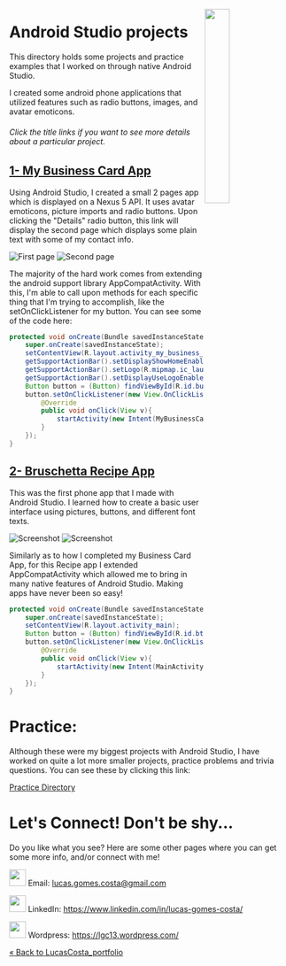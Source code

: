<!-- Technology logo picture and title -->
<img src="img/android_studio_logo.jpg" width= 30% length= 30% align="right"><h1>Android Studio projects</h1>

<!-- Technology welcome message -->
This directory holds some projects and practice examples that I worked on through native Android Studio.

I created some android phone applications that utilized features such as radio buttons, images, and avatar emoticons.


<h6>Click the title links if you want to see more details about a particular project.</h6>

<h2><a href="https://github.com/lgc13/LucasCosta_portfolio/tree/master/android_studio/MyBusinessCard_app_project">
1- My Business Card App </a></h2>

<!-- My Business Card app BIO -->
Using Android Studio, I created a small 2 pages app which is displayed on a Nexus 5 API. It uses avatar emoticons, picture imports and radio buttons. Upon clicking the "Details" radio button, this link will display the second page which displays some plain text with some of my contact info.

![First page](MyBusinessCard_app_project/img/my_app.png)
![Second page](MyBusinessCard_app_project/img/my_app2.png)

<!-- Code explanation -->
The majority of the hard work comes from extending the android support library AppCompatActivity. With this, I'm able to call upon methods for each specific thing that I'm trying to accomplish, like the setOnClickListener for my button. You can see some of the code here:

<!-- Code snippet -->
```java
protected void onCreate(Bundle savedInstanceState) {
    super.onCreate(savedInstanceState);
    setContentView(R.layout.activity_my_business_card);
    getSupportActionBar().setDisplayShowHomeEnabled(true);
    getSupportActionBar().setLogo(R.mipmap.ic_launcher);
    getSupportActionBar().setDisplayUseLogoEnabled(true);
    Button button = (Button) findViewById(R.id.button);
    button.setOnClickListener(new View.OnClickListener(){
        @Override
        public void onClick(View v){
            startActivity(new Intent(MyBusinessCard.this, Details.class));
        }
    });
}
```

<h2><a href="https://github.com/lgc13/LucasCosta_portfolio/tree/master/android_studio/Recipe_app_project">2- Bruschetta Recipe App</a></h2>

<!-- Bruschetta Recipe app BIO -->
This was the first phone app that I made with Android Studio. I learned how to create a basic user interface using pictures, buttons, and different font texts.

![Screenshot](Recipe_app_project/img/user1.png)
![Screenshot](Recipe_app_project/img/user2.png)

<!-- Code explanation -->
Similarly as to how I completed my Business Card App, for this Recipe app I extended AppCompatActivity which allowed me to bring in many native features of Android Studio. Making apps have never been so easy!

```java
protected void onCreate(Bundle savedInstanceState) {
    super.onCreate(savedInstanceState);
    setContentView(R.layout.activity_main);
    Button button = (Button) findViewById(R.id.btnRecipe);
    button.setOnClickListener(new View.OnClickListener(){
        @Override
        public void onClick(View v){
            startActivity(new Intent(MainActivity.this, Recipe.class));
        }
    });
}
```

# Practice:

Although these were my biggest projects with Android Studio, I have worked on quite a lot more smaller projects, practice problems and trivia questions. You can see these by clicking this link:

[Practice Directory](https://github.com/lgc13/LucasCosta_portfolio/tree/master/android_studio/practice)

<!-- Contact info -->
# Let's Connect! Don't be shy...

Do you like what you see? Here are some other pages where you can get some more info, and/or connect with me!

<a href="mailto:lucas.gomes.costa@gmail.com"><img src="/img/gmail_favicon.png" height="30px" width="30px"></a> Email: lucas.gomes.costa@gmail.com

<a href="https://www.linkedin.com/in/lucas-gomes-costa/"> <img src="/img/linkedin_favicon.png" height="30px" width="30px"></a> LinkedIn: <a href="https://www.linkedin.com/in/lucas-gomes-costa/">  https://www.linkedin.com/in/lucas-gomes-costa/ </a>

<a href="https://lgc13.wordpress.com/"><img src="/img/wordpress_favicon.png" height="30px" width="30px"></a> Wordpress: <a href="https://lgc13.wordpress.com/">  https://lgc13.wordpress.com/ </a>



<a href="https://github.com/lgc13/LucasCosta_portfolio/tree/master/" class="previous">&laquo; Back to LucasCosta_portfolio</a>
